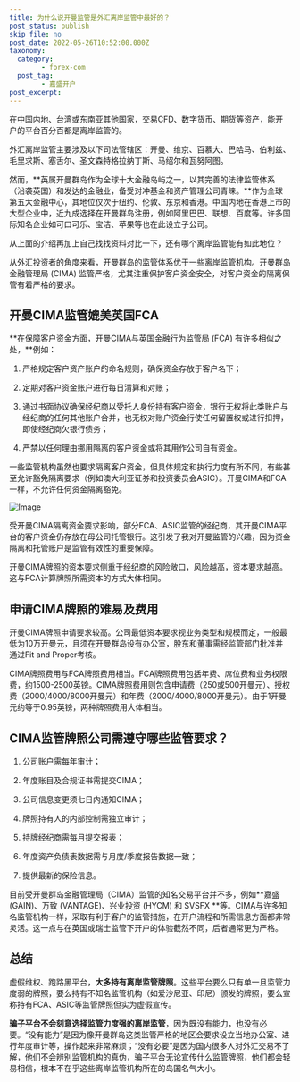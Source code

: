 ```yaml
---
title: 为什么说开曼监管是外汇离岸监管中最好的？
post_status: publish
skip_file: no
post_date: 2022-05-26T10:52:00.000Z
taxonomy:
  category:
        - forex-com
  post_tag:
        - 嘉盛开户
post_excerpt: 
---
```

在中国内地、台湾或东南亚其他国家，交易CFD、数字货币、期货等资产，能开户的平台百分百都是离岸监管的。

外汇离岸监管主要涉及以下司法管辖区：开曼、维京、百慕大、巴哈马、伯利兹、毛里求斯、塞舌尔、圣文森特格拉纳丁斯、马绍尔和瓦努阿图。

然而，**英属开曼群岛作为全球十大金融岛屿之一，以其完善的法律监管体系（沿袭英国）和发达的金融业，备受对冲基金和资产管理公司青睐。**作为全球第五大金融中心，其地位仅次于纽约、伦敦、东京和香港。中国内地在香港上市的大型企业中，近九成选择在开曼群岛注册，例如阿里巴巴、联想、百度等。许多国际知名企业如可口可乐、宝洁、苹果等也在此设立子公司。

从上面的介绍再加上自己找找资料对比一下，还有哪个离岸监管能有如此地位？

从外汇投资者的角度来看，开曼群岛的监管体系优于一些离岸监管机构。开曼群岛金融管理局 (CIMA) 监管严格，尤其注重保护客户资金安全，对客户资金的隔离保管有着严格的要求。

## 开曼CIMA监管媲美英国FCA

**在保障客户资金方面，开曼CIMA与英国金融行为监管局 (FCA) 有许多相似之处，**例如：

1. 严格规定客户资产账户的命名规则，确保资金存放于客户名下；

1. 定期对客户资金账户进行每日清算和对账；

1. 通过书面协议确保经纪商以受托人身份持有客户资金，银行无权将此类账户与经纪商的任何其他账户合并，也无权对账户资金行使任何留置权或进行扣押，即使经纪商欠银行债务；

1. 严禁以任何理由挪用隔离的客户资金或将其用作公司自有资金。

一些监管机构虽然也要求隔离客户资金，但具体规定和执行力度有所不同，有些甚至允许豁免隔离要求（例如澳大利亚证券和投资委员会ASIC）。开曼CIMA和FCA一样，不允许任何资金隔离豁免。

![Image](https://prod-files-secure.s3.us-west-2.amazonaws.com/39ed1227-6d7d-4570-be36-9ccd4a2c4241/bd849744-3fcb-4a37-8312-357962c8f065/image.png?X-Amz-Algorithm=AWS4-HMAC-SHA256&X-Amz-Content-Sha256=UNSIGNED-PAYLOAD&X-Amz-Credential=ASIAZI2LB466QVJDNGY7%2F20250619%2Fus-west-2%2Fs3%2Faws4_request&X-Amz-Date=20250619T221355Z&X-Amz-Expires=3600&X-Amz-Security-Token=IQoJb3JpZ2luX2VjEMb%2F%2F%2F%2F%2F%2F%2F%2F%2F%2FwEaCXVzLXdlc3QtMiJHMEUCIQCov4f181Vh95eZWlw33Diq6x%2BTfGEbu34%2FKhr9HIHjNQIgHUWLKbPW%2FyBcJj1uNMKR4n6pnKZSBAzw2mHtBic8hykqiAQIr%2F%2F%2F%2F%2F%2F%2F%2F%2F%2F%2FARAAGgw2Mzc0MjMxODM4MDUiDGGRydQ%2Be1pbZ5IfQyrcA%2F7BzS0KqcmVmTVtQ%2BBT%2FlRtxOwpJu8KKMw7YGTpTQu451uv5up2x6ASy5hCZWhzkQQSCu1Rz2vccDMPTLNZ3OQkQnI56tbtgImQNlAAlsGsbfJPEnly48qOm1xa%2FFip1uoUEZUwFb1ehEW8S3uYohGJXeSC4pqYNqdWbyE49soA2nWWpHKzN5epwkSF%2Fy7dvaKldrMebU6xFOUH6iQYCrit3sVNjFdYVOLt7%2FkREirppFeJocphP%2BYJylRF2DpTijoAOesHh0Q7Jg%2FfPKeD6r0HL672uBpwjPSn1o%2BoW%2BKGwT5H5EI7r26uOqr2jBw6xD%2Bnp4Kz4Zp%2BKIwdMz0kkCsIRYzSBfWPgKgJsm6iEFbzmdV2GTgbqUT49yaGkivZZ9D8D5lgY7o32Gtrkf0%2BqLhF57fXKF5kgUhe04OPJ7sPWxugpkxlnR1TSqgfu1%2BtNXErpew4C5A67a2D0VJjP3IEF5ANP6Ch1r0b0ZtT908RomI%2FFf1roezy9D56ST0Z0ScAvBMQeCYfo3wEuNxUQrwe5h9IjLmDOBfbMfJ1JBQZYbpNhiN4v5fd670cBaZSTeOVu%2B32R8NurPqO210%2BG0lrxGHQhYjOGNDX9mj2C8DOjGqpL2MUXfs6XPTgMJuB0sIGOqUB2S6r5f0z3g2MuWYQaa7TcMQeiffEzwO8sjjLs9gjfpIYMsvSGfrQZZoDk3g87Gp3WzfTBts1876USeqTlt3kIxDVdcZaWe3F38oFB1VY7FjPhb2Ug6b6YKYaoqkL2MEI2oOHBdY6YQ2ZFhK46keShZWbFtD3Nc8uxzG5F3TzGUjwfUtJMKeX9DayLgp4XeuGHpY5ab4LWq09pOwHGh%2BtA6g%2Bxy0s&X-Amz-Signature=b729842946e00a0dd3ad3a78bdb7be2b3322ce4d385207729ff501d03251330d&X-Amz-SignedHeaders=host&x-amz-checksum-mode=ENABLED&x-id=GetObject)

受开曼CIMA隔离资金要求影响，部分FCA、ASIC监管的经纪商，其开曼CIMA平台的客户资金仍存放在母公司托管银行。这引发了我对开曼监管的兴趣，因为资金隔离和托管账户是监管有效性的重要保障。

开曼CIMA牌照的资本要求侧重于经纪商的风险敞口，风险越高，资本要求越高。这与FCA计算牌照所需资本的方式大体相同。

## **申请CIMA牌照的难易及费用**

开曼CIMA牌照申请要求较高。公司最低资本要求视业务类型和规模而定，一般最低为10万开曼元，且须在开曼群岛设有办公室，股东和董事需经监管部门批准并通过Fit and Proper考核。

CIMA牌照费用与FCA牌照费用相当。FCA牌照费用包括年费、席位费和业务权限费，约1500-2500英镑。CIMA牌照费用则包含申请费（250或500开曼元）、授权费（2000/4000/8000开曼元）和年费（2000/4000/8000开曼元）。由于1开曼元约等于0.95英镑，两种牌照费用大体相当。

## CIMA监管牌照公司需遵守哪些监管要求？

1. 公司账户需每年审计；

1. 年度账目及合规证书需提交CIMA；

1. 公司信息变更须七日内通知CIMA；

1. 牌照持有人的内部控制需独立审计；

1. 持牌经纪商需每月提交报表；

1. 年度资产负债表数据需与月度/季度报告数据一致；

1. 提供最新的保险信息。

目前受开曼群岛金融管理局（CIMA）监管的知名交易平台并不多，例如**嘉盛 (GAIN)、万致 (VANTAGE)、兴业投资 (HYCM) 和 SVSFX **等。CIMA与许多知名监管机构一样，采取有利于客户的监管措施，在开户流程和所需信息方面都非常灵活。这一点与在英国或瑞士监管下开户的体验截然不同，后者通常更为严格。

## 总结

虚假维权、跑路黑平台，**大多持有离岸监管牌照**。这些平台要么只有单一且监管力度弱的牌照，要么持有不知名监管机构（如爱沙尼亚、印尼）颁发的牌照，要么宣称持有FCA、ASIC等监管牌照但实为虚假宣传。

**骗子平台不会刻意选择监管力度强的离岸监管**，因为既没有能力，也没有必要。“没有能力”是因为像开曼群岛这类监管严格的地区会要求设立当地办公室、进行年度审计等，操作起来非常麻烦；“没有必要”是因为国内很多人对外汇交易不了解，他们不会辨别监管机构的真伪，骗子平台无论宣传什么监管牌照，他们都会轻易相信，根本不在乎这些离岸监管机构所在的岛国名气大小。
